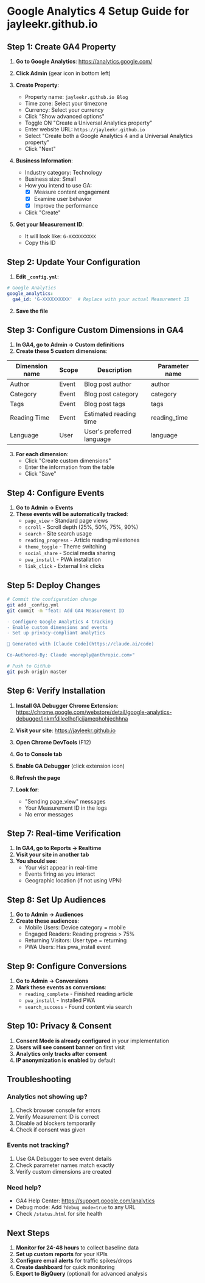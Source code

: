 # Google Analytics 4 Setup Guide for jayleekr.github.io

## Step 1: Create GA4 Property

1. **Go to Google Analytics**: https://analytics.google.com/
2. **Click Admin** (gear icon in bottom left)
3. **Create Property**:
   - Property name: `jayleekr.github.io Blog`
   - Time zone: Select your timezone
   - Currency: Select your currency
   - Click "Show advanced options"
   - Toggle ON "Create a Universal Analytics property"
   - Enter website URL: `https://jayleekr.github.io`
   - Select "Create both a Google Analytics 4 and a Universal Analytics property"
   - Click "Next"

4. **Business Information**:
   - Industry category: Technology
   - Business size: Small
   - How you intend to use GA: 
     - [x] Measure content engagement
     - [x] Examine user behavior
     - [x] Improve the performance
   - Click "Create"

5. **Get your Measurement ID**:
   - It will look like: `G-XXXXXXXXXX`
   - Copy this ID

## Step 2: Update Your Configuration

1. **Edit `_config.yml`**:
```yaml
# Google Analytics
google_analytics:
  ga4_id: 'G-XXXXXXXXXX'  # Replace with your actual Measurement ID
```

2. **Save the file**

## Step 3: Configure Custom Dimensions in GA4

1. **In GA4, go to Admin → Custom definitions**
2. **Create these 5 custom dimensions**:

| Dimension name | Scope | Description | Parameter name |
|----------------|-------|-------------|----------------|
| Author | Event | Blog post author | author |
| Category | Event | Blog post category | category |
| Tags | Event | Blog post tags | tags |
| Reading Time | Event | Estimated reading time | reading_time |
| Language | User | User's preferred language | language |

3. **For each dimension**:
   - Click "Create custom dimensions"
   - Enter the information from the table
   - Click "Save"

## Step 4: Configure Events

1. **Go to Admin → Events**
2. **These events will be automatically tracked**:
   - `page_view` - Standard page views
   - `scroll` - Scroll depth (25%, 50%, 75%, 90%)
   - `search` - Site search usage
   - `reading_progress` - Article reading milestones
   - `theme_toggle` - Theme switching
   - `social_share` - Social media sharing
   - `pwa_install` - PWA installation
   - `link_click` - External link clicks

## Step 5: Deploy Changes

```bash
# Commit the configuration change
git add _config.yml
git commit -m "feat: Add GA4 Measurement ID

- Configure Google Analytics 4 tracking
- Enable custom dimensions and events
- Set up privacy-compliant analytics

🤖 Generated with [Claude Code](https://claude.ai/code)

Co-Authored-By: Claude <noreply@anthropic.com>"

# Push to GitHub
git push origin master
```

## Step 6: Verify Installation

1. **Install GA Debugger Chrome Extension**: 
   https://chrome.google.com/webstore/detail/google-analytics-debugger/jnkmfdileelhofjcijamephohjechhna

2. **Visit your site**: https://jayleekr.github.io
3. **Open Chrome DevTools** (F12)
4. **Go to Console tab**
5. **Enable GA Debugger** (click extension icon)
6. **Refresh the page**
7. **Look for**:
   - "Sending page_view" messages
   - Your Measurement ID in the logs
   - No error messages

## Step 7: Real-time Verification

1. **In GA4, go to Reports → Realtime**
2. **Visit your site in another tab**
3. **You should see**:
   - Your visit appear in real-time
   - Events firing as you interact
   - Geographic location (if not using VPN)

## Step 8: Set Up Audiences

1. **Go to Admin → Audiences**
2. **Create these audiences**:
   - Mobile Users: Device category = mobile
   - Engaged Readers: Reading progress > 75%
   - Returning Visitors: User type = returning
   - PWA Users: Has pwa_install event

## Step 9: Configure Conversions

1. **Go to Admin → Conversions**
2. **Mark these events as conversions**:
   - `reading_complete` - Finished reading article
   - `pwa_install` - Installed PWA
   - `search_success` - Found content via search

## Step 10: Privacy & Consent

1. **Consent Mode is already configured** in your implementation
2. **Users will see consent banner** on first visit
3. **Analytics only tracks after consent**
4. **IP anonymization is enabled** by default

## Troubleshooting

### Analytics not showing up?
1. Check browser console for errors
2. Verify Measurement ID is correct
3. Disable ad blockers temporarily
4. Check if consent was given

### Events not tracking?
1. Use GA Debugger to see event details
2. Check parameter names match exactly
3. Verify custom dimensions are created

### Need help?
- GA4 Help Center: https://support.google.com/analytics
- Debug mode: Add `?debug_mode=true` to any URL
- Check `/status.html` for site health

## Next Steps

1. **Monitor for 24-48 hours** to collect baseline data
2. **Set up custom reports** for your KPIs
3. **Configure email alerts** for traffic spikes/drops
4. **Create dashboard** for quick monitoring
5. **Export to BigQuery** (optional) for advanced analysis